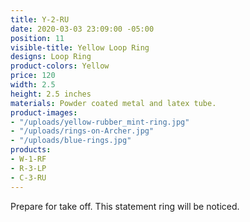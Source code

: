 ```yaml
---
title: Y-2-RU
date: 2020-03-03 23:09:00 -05:00
position: 11
visible-title: Yellow Loop Ring
designs: Loop Ring
product-colors: Yellow
price: 120
width: 2.5
height: 2.5 inches
materials: Powder coated metal and latex tube.
product-images:
- "/uploads/yellow-rubber_mint-ring.jpg"
- "/uploads/rings-on-Archer.jpg"
- "/uploads/blue-rings.jpg"
products:
- W-1-RF
- R-3-LP
- C-3-RU
---
```


Prepare for take off. This statement ring will be noticed.